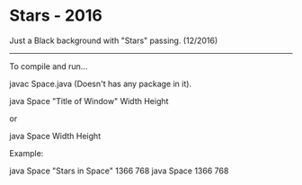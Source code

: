 # Stars - 2016
Just a Black background with "Stars" passing. (12/2016)

 - - - - - - - - - - - - - - - - - - - - - - - - - - - - - - - - - - -
 
  To compile and run...
 
 javac Space.java (Doesn't has any package in it).
 
 java Space "Title of Window" Width Height
 
 or
 
 
 java Space Width Height
 
 Example:
 
 java Space "Stars in Space" 1366 768
 java Space 1366 768
